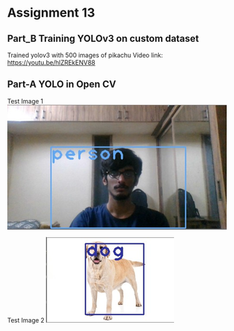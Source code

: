 # Assignment 13
## Part_B  Training YOLOv3 on custom dataset
Trained yolov3 with 500 images of pikachu
Video link: https://youtu.be/hlZREkENV88



## Part-A  YOLO in Open CV
Test Image 1
![](yoloimg1.jpg)

Test Image 2
![](yoloimg2.jpg)

